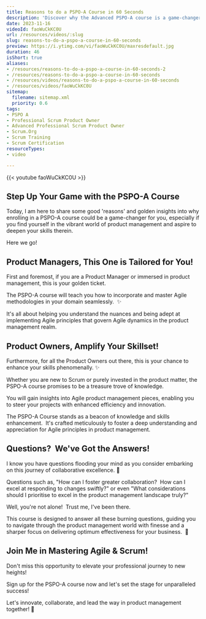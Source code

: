 ```yaml
---
title: Reasons to do a PSPO-A Course in 60 Seconds
description: 'Discover why the Advanced PSPO-A course is a game-changer for your career in just 60 seconds! Join Martin Hinshelwood for insights. #Agile #Scrum #Shorts'
date: 2023-11-16
videoId: faoWuCkKC0U
url: /resources/videos/:slug
slug: reasons-to-do-a-pspo-a-course-in-60-seconds
preview: https://i.ytimg.com/vi/faoWuCkKC0U/maxresdefault.jpg
duration: 46
isShort: true
aliases:
- /resources/reasons-to-do-a-pspo-a-course-in-60-seconds-2
- /resources/reasons-to-do-a-pspo-a-course-in-60-seconds
- /resources/videos/reasons-to-do-a-pspo-a-course-in-60-seconds
- /resources/videos/faoWuCkKC0U
sitemap:
  filename: sitemap.xml
  priority: 0.6
tags:
- PSPO A
- Professional Scrum Product Owner
- Advanced Professional Scrum Product Owner
- Scrum.Org
- Scrum Training
- Scrum Certification
resourceTypes:
- video

---
```

{{< youtube faoWuCkKC0U >}}

## Step Up Your Game with the PSPO-A Course

Today, I am here to share some good 'reasons' and golden insights into why enrolling in a PSPO-A course could be a game-changer for you, especially if you find yourself in the vibrant world of product management and aspire to deepen your skills therein.

Here we go!

## Product Managers, This One is Tailored for You!

First and foremost, if you are a Product Manager or immersed in product management, this is your golden ticket.  

The PSPO-A course will teach you how to incorporate and master Agile methodologies in your domain seamlessly.  ✨

It's all about helping you understand the nuances and being adept at implementing Agile principles that govern Agile dynamics in the product management realm.

## Product Owners, Amplify Your Skillset!

Furthermore, for all the Product Owners out there, this is your chance to enhance your skills phenomenally. ✨

Whether you are new to Scrum or purely invested in the product matter, the PSPO-A course promises to be a treasure trove of knowledge.

You will gain insights into Agile product management pieces, enabling you to steer your projects with enhanced efficiency and innovation.

The PSPO-A Course stands as a beacon of knowledge and skills enhancement.  It's crafted meticulously to foster a deep understanding and appreciation for Agile principles in product management.

## Questions?  We've Got the Answers!

I know you have questions flooding your mind as you consider embarking on this journey of collaborative excellence. 🌟

Questions such as, "How can I foster greater collaboration?  How can I excel at responding to changes swiftly?" or even "What considerations should I prioritise to excel in the product management landscape truly?"

Well, you're not alone!  Trust me, I've been there.

This course is designed to answer all these burning questions, guiding you to navigate through the product management world with finesse and a sharper focus on delivering optimum effectiveness for your business.  🤝

## Join Me in Mastering Agile & Scrum!

Don't miss this opportunity to elevate your professional journey to new heights! 

Sign up for the PSPO-A course now and let's set the stage for unparalleled success!

Let's innovate, collaborate, and lead the way in product management together! 🚀






